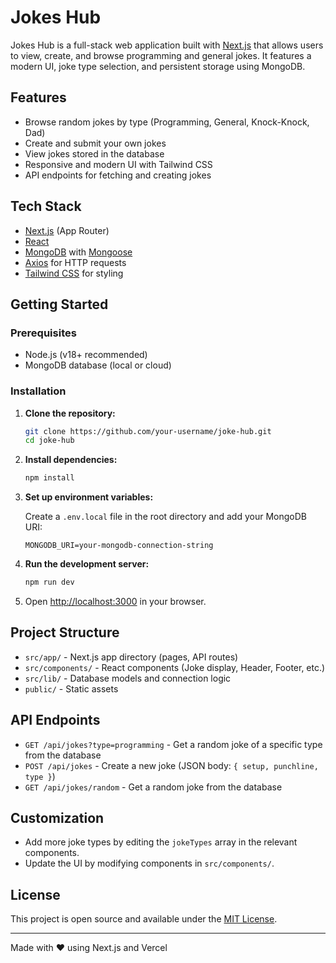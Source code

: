 # Jokes Hub

Jokes Hub is a full-stack web application built with [Next.js](https://nextjs.org/) that allows users to view, create, and browse programming and general jokes. It features a modern UI, joke type selection, and persistent storage using MongoDB.

## Features

- Browse random jokes by type (Programming, General, Knock-Knock, Dad)
- Create and submit your own jokes
- View jokes stored in the database
- Responsive and modern UI with Tailwind CSS
- API endpoints for fetching and creating jokes

## Tech Stack

- [Next.js](https://nextjs.org/) (App Router)
- [React](https://react.dev/)
- [MongoDB](https://www.mongodb.com/) with [Mongoose](https://mongoosejs.com/)
- [Axios](https://axios-http.com/) for HTTP requests
- [Tailwind CSS](https://tailwindcss.com/) for styling

## Getting Started

### Prerequisites

- Node.js (v18+ recommended)
- MongoDB database (local or cloud)

### Installation

1. **Clone the repository:**

   ```bash
   git clone https://github.com/your-username/joke-hub.git
   cd joke-hub
   ```

2. **Install dependencies:**

   ```bash
   npm install
   ```

3. **Set up environment variables:**

   Create a `.env.local` file in the root directory and add your MongoDB URI:

   ```
   MONGODB_URI=your-mongodb-connection-string
   ```

4. **Run the development server:**

   ```bash
   npm run dev
   ```

5. Open [http://localhost:3000](http://localhost:3000) in your browser.

## Project Structure

- `src/app/` - Next.js app directory (pages, API routes)
- `src/components/` - React components (Joke display, Header, Footer, etc.)
- `src/lib/` - Database models and connection logic
- `public/` - Static assets

## API Endpoints

- `GET /api/jokes?type=programming` - Get a random joke of a specific type from the database
- `POST /api/jokes` - Create a new joke (JSON body: `{ setup, punchline, type }`)
- `GET /api/jokes/random` - Get a random joke from the database

## Customization

- Add more joke types by editing the `jokeTypes` array in the relevant components.
- Update the UI by modifying components in `src/components/`.

## License

This project is open source and available under the [MIT License](LICENSE).

---

Made with ❤️ using Next.js and Vercel
